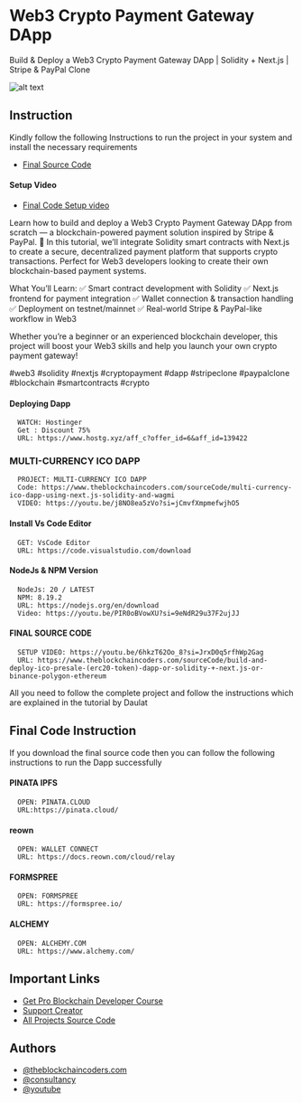 # Web3 Crypto Payment Gateway DApp

Build & Deploy a Web3 Crypto Payment Gateway DApp | Solidity + Next.js | Stripe & PayPal Clone

![alt text](https://www.daulathussain.com/wp-content/uploads/2025/08/Build-Deploy-a-Web3-Crypto-Payment-Gateway-DApp-Solidity-Next.js-Stripe-PayPal-Clone.jpg)

## Instruction

Kindly follow the following Instructions to run the project in your system and install the necessary requirements

- [Final Source Code](https://www.theblockchaincoders.com/sourceCode/build-and-deploy-a-web3-crypto-payment-gateway-dapp-or-solidity-+-next.js-or-blockchain-payment-gateway-project)

#### Setup Video

- [Final Code Setup video]()

Learn how to build and deploy a Web3 Crypto Payment Gateway DApp from scratch — a blockchain-powered payment solution inspired by Stripe & PayPal. 🚀
In this tutorial, we’ll integrate Solidity smart contracts with Next.js to create a secure, decentralized payment platform that supports crypto transactions. Perfect for Web3 developers looking to create their own blockchain-based payment systems.

What You’ll Learn:
✅ Smart contract development with Solidity
✅ Next.js frontend for payment integration
✅ Wallet connection & transaction handling
✅ Deployment on testnet/mainnet
✅ Real-world Stripe & PayPal-like workflow in Web3

Whether you’re a beginner or an experienced blockchain developer, this project will boost your Web3 skills and help you launch your own crypto payment gateway!

#web3 #solidity #nextjs #cryptopayment #dapp #stripeclone #paypalclone #blockchain #smartcontracts #crypto

#### Deploying Dapp

```
  WATCH: Hostinger
  Get : Discount 75%
  URL: https://www.hostg.xyz/aff_c?offer_id=6&aff_id=139422
```

### MULTI-CURRENCY ICO DAPP

```
  PROJECT: MULTI-CURRENCY ICO DAPP
  Code: https://www.theblockchaincoders.com/sourceCode/multi-currency-ico-dapp-using-next.js-solidity-and-wagmi
  VIDEO: https://youtu.be/j8NO8ea5zVo?si=jCmvfXmpmefwjhO5
```

#### Install Vs Code Editor

```
  GET: VsCode Editor
  URL: https://code.visualstudio.com/download
```

#### NodeJs & NPM Version

```
  NodeJs: 20 / LATEST
  NPM: 8.19.2
  URL: https://nodejs.org/en/download
  Video: https://youtu.be/PIR0oBVowXU?si=9eNdR29u37F2ujJJ
```

#### FINAL SOURCE CODE

```
  SETUP VIDEO: https://youtu.be/6hkzT62Oo_8?si=JrxD0q5rfhWp2Gag
  URL: https://www.theblockchaincoders.com/sourceCode/build-and-deploy-ico-presale-(erc20-token)-dapp-or-solidity-+-next.js-or-binance-polygon-ethereum
```

All you need to follow the complete project and follow the instructions which are explained in the tutorial by Daulat

## Final Code Instruction

If you download the final source code then you can follow the following instructions to run the Dapp successfully

#### PINATA IPFS

```
  OPEN: PINATA.CLOUD
  URL:https://pinata.cloud/
```

#### reown

```
  OPEN: WALLET CONNECT
  URL: https://docs.reown.com/cloud/relay
```

#### FORMSPREE

```
  OPEN: FORMSPREE
  URL: https://formspree.io/
```

#### ALCHEMY

```
  OPEN: ALCHEMY.COM
  URL: https://www.alchemy.com/
```

## Important Links

- [Get Pro Blockchain Developer Course](https://www.theblockchaincoders.com/pro-nft-marketplace)
- [Support Creator](https://bit.ly/Support-Creator)
- [All Projects Source Code](https://www.theblockchaincoders.com/SourceCode)

## Authors

- [@theblockchaincoders.com](https://www.theblockchaincoders.com/)
- [@consultancy](https://www.theblockchaincoders.com/consultancy)
- [@youtube](https://www.youtube.com/@daulathussain)
